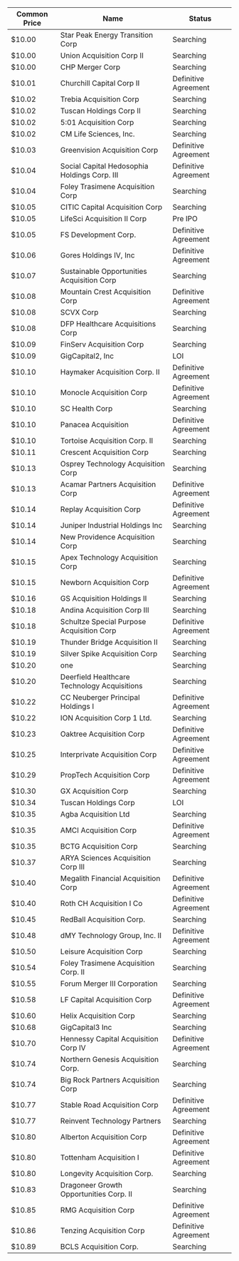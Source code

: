 Common Price  | Name                                         | Status              
------------- | -------------------------------------------- | --------------------
$10.00        | Star Peak Energy Transition Corp             | Searching           
$10.00        | Union Acquisition Corp II                    | Searching           
$10.00        | CHP Merger Corp                              | Searching           
$10.01        | Churchill Capital Corp II                    | Definitive Agreement
$10.02        | Trebia Acquisition Corp                      | Searching           
$10.02        | Tuscan Holdings Corp II                      | Searching           
$10.02        | 5:01 Acquisition Corp                        | Searching           
$10.02        | CM Life Sciences, Inc.                       | Searching           
$10.03        | Greenvision Acquisition Corp                 | Definitive Agreement
$10.04        | Social Capital Hedosophia Holdings Corp. III | Definitive Agreement
$10.04        | Foley Trasimene Acquisition Corp             | Searching           
$10.05        | CITIC Capital Acquisition Corp               | Searching           
$10.05        | LifeSci Acquisition II Corp                  | Pre IPO             
$10.05        | FS Development Corp.                         | Definitive Agreement
$10.06        | Gores Holdings IV, Inc                       | Definitive Agreement
$10.07        | Sustainable Opportunities Acquisition Corp   | Searching           
$10.08        | Mountain Crest Acquisition Corp              | Definitive Agreement
$10.08        | SCVX Corp                                    | Searching           
$10.08        | DFP Healthcare Acquisitions Corp             | Searching           
$10.09        | FinServ Acquisition Corp                     | Searching           
$10.09        | GigCapital2, Inc                             | LOI                 
$10.10        | Haymaker Acquisition Corp. II                | Definitive Agreement
$10.10        | Monocle Acquisition Corp                     | Definitive Agreement
$10.10        | SC Health Corp                               | Searching           
$10.10        | Panacea Acquisition                          | Definitive Agreement
$10.10        | Tortoise Acquisition Corp. II                | Searching           
$10.11        | Crescent Acquisition Corp                    | Searching           
$10.13        | Osprey Technology Acquisition Corp           | Searching           
$10.13        | Acamar Partners Acquisition Corp             | Definitive Agreement
$10.14        | Replay Acquisition Corp                      | Definitive Agreement
$10.14        | Juniper Industrial Holdings Inc              | Searching           
$10.14        | New Providence Acquisition Corp              | Searching           
$10.15        | Apex Technology Acquisition Corp             | Searching           
$10.15        | Newborn Acquisition Corp                     | Definitive Agreement
$10.16        | GS Acquisition Holdings II                   | Searching           
$10.18        | Andina Acquisition Corp III                  | Searching           
$10.18        | Schultze Special Purpose Acquisition Corp    | Definitive Agreement
$10.19        | Thunder Bridge Acquisition II                | Searching           
$10.19        | Silver Spike Acquisition Corp                | Searching           
$10.20        | one                                          | Searching           
$10.20        | Deerfield Healthcare Technology Acquisitions | Searching           
$10.22        | CC Neuberger Principal Holdings I            | Definitive Agreement
$10.22        | ION Acquisition Corp 1 Ltd.                  | Searching           
$10.23        | Oaktree Acquisition Corp                     | Definitive Agreement
$10.25        | Interprivate Acquisition Corp                | Definitive Agreement
$10.29        | PropTech Acquisition Corp                    | Definitive Agreement
$10.30        | GX Acquisition Corp                          | Searching           
$10.34        | Tuscan Holdings Corp                         | LOI                 
$10.35        | Agba Acquisition Ltd                         | Searching           
$10.35        | AMCI Acquisition Corp                        | Definitive Agreement
$10.35        | BCTG Acquisition Corp                        | Searching           
$10.37        | ARYA Sciences Acquisition Corp III           | Searching           
$10.40        | Megalith Financial Acquisition Corp          | Definitive Agreement
$10.40        | Roth CH Acquisition I Co                     | Definitive Agreement
$10.45        | RedBall Acquisition Corp.                    | Searching           
$10.48        | dMY Technology Group, Inc. II                | Definitive Agreement
$10.50        | Leisure Acquisition Corp                     | Searching           
$10.54        | Foley Trasimene Acquisition Corp. II         | Searching           
$10.55        | Forum Merger III Corporation                 | Searching           
$10.58        | LF Capital Acquisition Corp                  | Definitive Agreement
$10.60        | Helix Acquisition Corp                       | Searching           
$10.68        | GigCapital3 Inc                              | Searching           
$10.70        | Hennessy Capital Acquisition Corp IV         | Definitive Agreement
$10.74        | Northern Genesis Acquisition Corp.           | Searching           
$10.74        | Big Rock Partners Acquisition Corp           | Searching           
$10.77        | Stable Road Acquisition Corp                 | Definitive Agreement
$10.77        | Reinvent Technology Partners                 | Searching           
$10.80        | Alberton Acquisition Corp                    | Definitive Agreement
$10.80        | Tottenham Acquisition I                      | Definitive Agreement
$10.80        | Longevity Acquisition Corp.                  | Searching           
$10.83        | Dragoneer Growth Opportunities Corp. II      | Searching           
$10.85        | RMG Acquisition Corp                         | Definitive Agreement
$10.86        | Tenzing Acquisition Corp                     | Definitive Agreement
$10.89        | BCLS Acquisition Corp.                       | Searching           
